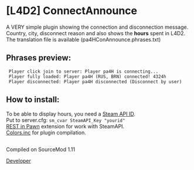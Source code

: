 # [L4D2] ConnectAnnounce

A VERY simple plugin showing the connection and disconnection message.  
Country, city, disconnect reason and also shows the __hours__ spent in L4D2.  
The translation file is available (pa4HConAnnounce.phrases.txt)
## Phrases preview:
```
 Player click join to server: Player pa4H is connecting...
 Player fully loaded: Player pa4H (RUS, BRN) connected! 4324h
 Player disconnected: Player pa4H disconnected (Disconnect by user)
 ```
 ## How to install:
 To be able to display hours, you need a  [Steam API ID](https://steamcommunity.com/dev/apikey).  
 Put to server.cfg: `sm_cvar SteamAPI_Key "yourid"`  
 [REST in Pawn](https://forums.alliedmods.net/showthread.php?t=298024) extension for work with SteamAPI.  
 [Colors.inc](https://forums.alliedmods.net/showthread.php?t=96831) for plugin compilation.  
 
 ##
Compiled on SourceMod 1.11

[Developer](https://vk.com/pa4h1337)
